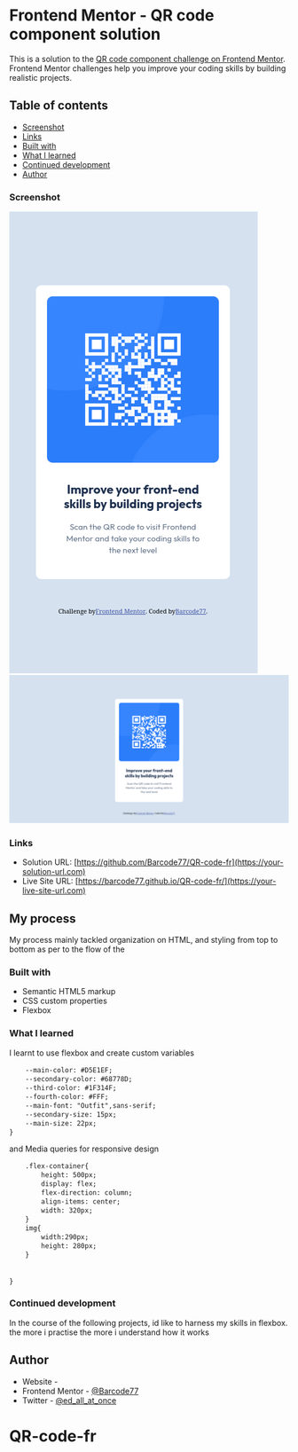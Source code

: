 # Frontend Mentor - QR code component solution

This is a solution to the [QR code component challenge on Frontend Mentor](https://www.frontendmentor.io/challenges/qr-code-component-iux_sIO_H). Frontend Mentor challenges help you improve your coding skills by building realistic projects. 

## Table of contents

  - [Screenshot](#screenshot)
  - [Links](#links)
  - [Built with](#built-with)
  - [What I learned](#what-i-learned)
  - [Continued development](#continued-development)
- [Author](#author)


### Screenshot

![](./images/375%20mobile.png)
![](./images/1440p%20desktop.png)


### Links

- Solution URL: [https://github.com/Barcode77/QR-code-fr](https://your-solution-url.com)
- Live Site URL: [https://barcode77.github.io/QR-code-fr/](https://your-live-site-url.com)

## My process
My process mainly tackled organization on HTML, and styling from top to bottom as per to the flow of the 

### Built with

- Semantic HTML5 markup
- CSS custom properties
- Flexbox

### What I learned
I learnt to use flexbox and create custom variables

```:root {
    --main-color: #D5E1EF;
    --secondary-color: #68778D;
    --third-color: #1F314F;
    --fourth-color: #FFF;
    --main-font: "Outfit",sans-serif;
    --secondary-size: 15px;
    --main-size: 22px;
}
```
and Media queries for responsive design
```@media screen and (max-width: 375px) {
    .flex-container{
        height: 500px;
        display: flex;
        flex-direction: column;
        align-items: center;
        width: 320px;
    }
    img{
        width:290px;
        height: 280px;
    }


}
```

### Continued development
In the course of the following projects, id like to harness my skills in flexbox. the more i practise the more i understand how it works

## Author

- Website - [](https://barcode77.github.io/mywebsite/)
- Frontend Mentor - [@Barcode77](https://www.frontendmentor.io/profile/yourusername)
- Twitter - [@ed_all_at_once](https://www.twitter.com/yourusername)


# QR-code-fr
